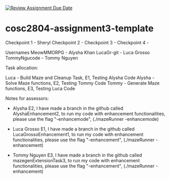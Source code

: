 [![Review Assignment Due Date](https://classroom.github.com/assets/deadline-readme-button-22041afd0340ce965d47ae6ef1cefeee28c7c493a6346c4f15d667ab976d596c.svg)](https://classroom.github.com/a/Jwdk2u8p)
# cosc2804-assignment3-template
Checkpoint 1 - Sheryl 
Checkpoint 2 -
Checkpoint 3 - 
Checkpoint 4 -

Usernames
MeowMMORPG - Alysha Khan
LucaGr-git - Luca Grosso
TommyNgucode - Tommy Nguyen


Task allocation:

Luca - Build Maze and Cleanup Task, E1, Testing Alysha Code
Alysha - Solve Maze functions, E2, Testing Tommy Code
Tommy - Generate Maze functions, E3, Testing Luca Code

Notes for assessors:
- Alysha E2, I have made a branch in the github called AlyshaEnhancement2, to run my code with enhancement functionalities, please use the flag "-enhancemode", (./mazeRunner -enhancemode)

- Luca Grosso E1, I have made a branch in the github called LucaGrossoEnhancement1, to run my code with enhancement functionalities, please use the flag "-enhancement", (./mazeRunner -enhancement)

- Tommy Nguyen E3, I have made a branch in the github called mazegenExtensionTask3, to run my code with enhancement functionalities, please use the flag "-enhancement", (./mazeRunner -enhancement)


